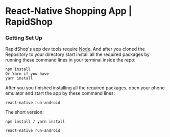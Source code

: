 # React-Native Shopping App | RapidShop #

### Getting Set Up ###

RapidShop's app dev tools require [Node](https://nodejs.org/). And after you cloned the Repository to your directory start install all the required packages by running these command lines in your terminal inside the repo:

```
npm install
Or Yarn if you have
yarn install
```

After you you finished installing all the required packages, open your phone emulator and start the app by these command lines:

```
react-native run-android
```

The short version:

```
npm install / yarn install

react-native run-android
```
